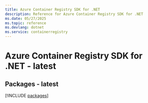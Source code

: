 ```yaml
---
title: Azure Container Registry SDK for .NET
description: Reference for Azure Container Registry SDK for .NET
ms.date: 05/27/2025
ms.topic: reference
ms.devlang: dotnet
ms.service: containerregistry
---
```

# Azure Container Registry SDK for .NET - latest
## Packages - latest
[!INCLUDE [packages](container-registry-index.md)]